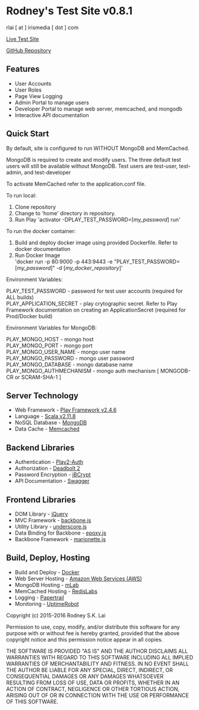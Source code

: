 Rodney's Test Site v0.8.1
=========================

rlai [ at ] irismedia [ dot ] com

[Live Test Site](http://test.rodneylai.com)

[GitHub Repository](https://github.com/rodney-lai)

Features
--------

* User Accounts
* User Roles
* Page View Logging
* Admin Portal to manage users
* Developer Portal to manage web server, memcached, and mongodb
* Interactive API documentation

Quick Start
-----------

By default, site is configured to run WITHOUT MongoDB and MemCached.

MongoDB is required to create and modify users.  The three default test users will still be available without MongoDB.
Test users are test-user, test-admin, and test-developer

To activate MemCached refer to the application.conf file.

To run local:

1. Clone repository
2. Change to 'home' directory in repository.
3. Run Play 'activator -DPLAY_TEST_PASSWORD=[*my_password*] run'

To run the docker container:

1. Build and deploy docker image using provided Dockerfile.  Refer to docker documentation
2. Run Docker Image  
'docker run -p 80:9000 -p 443:9443 -e "PLAY_TEST_PASSWORD=[*my_password*]" -d [*my_docker_repository*]'

Environment Variables:

PLAY_TEST_PASSWORD - password for test user accounts (required for ALL builds)  
PLAY_APPLICATION_SECRET - play crytographic secret.  Refer to Play Framework documentation on creating an ApplicationSecret (required for Prod/Docker build)  

Environment Variables for MongoDB:

PLAY_MONGO_HOST - mongo host  
PLAY_MONGO_PORT - mongo port  
PLAY_MONGO_USER_NAME - mongo user name  
PLAY_MONGO_PASSWORD - mongo user password  
PLAY_MONGO_DATABASE - mongo database name  
PLAY_MONGO_AUTHMECHANISM - mongo auth mechanism [ MONGODB-CR or SCRAM-SHA-1 ]  

Server Technology
-----------------

* Web Framework - [Play Framework v2.4.6](https://playframework.com/)
* Language - [Scala v2.11.8](http://scala-lang.org/)
* NoSQL Database - [MongoDB](https://www.mongodb.org/)
* Data Cache - [Memcached](http://memcached.org/)

Backend Libraries
-----------------

* Authentication - [Play2-Auth](https://github.com/t2v/play2-auth)
* Authorization - [Deadbolt 2](https://github.com/schaloner/deadbolt-2)
* Password Encryption - [jBCrypt](http://www.mindrot.org/projects/jBCrypt/)
* API Documentation - [Swagger](http://swagger.io/)

Frontend Libraries
------------------

* DOM Library - [jQuery](http://jquery.com/)
* MVC Framework - [backbone.js](http://backbonejs.org/)
* Utility Library - [underscore.js](http://underscorejs.org/)
* Data Binding for Backbone - [epoxy.js](http://epoxyjs.org/)
* Backbone Framework - [marionette.js](http://marionettejs.com/)

Build, Deploy, Hosting
----------------------

* Build and Deploy - [Docker](https://www.docker.com/)
* Web Server Hosting - [Amazon Web Services (AWS)](http://aws.amazon.com/)
* MongoDB Hosting - [mLab](https://mlab.com/)
* MemCached Hosting - [RedisLabs](https://redislabs.com/)
* Logging - [Papertrail](https://papertrailapp.com/)
* Monitoring - [UptimeRobot](http://uptimerobot.com/)

Copyright (c) 2015-2016 Rodney S.K. Lai

Permission to use, copy, modify, and/or distribute this software for any purpose with or without fee is hereby granted, provided that the above copyright notice and this permission notice appear in all copies.

THE SOFTWARE IS PROVIDED "AS IS" AND THE AUTHOR DISCLAIMS ALL WARRANTIES WITH REGARD TO THIS SOFTWARE INCLUDING ALL IMPLIED WARRANTIES OF MERCHANTABILITY AND FITNESS. IN NO EVENT SHALL THE AUTHOR BE LIABLE FOR ANY SPECIAL, DIRECT, INDIRECT, OR CONSEQUENTIAL DAMAGES OR ANY DAMAGES WHATSOEVER RESULTING FROM LOSS OF USE, DATA OR PROFITS, WHETHER IN AN ACTION OF CONTRACT, NEGLIGENCE OR OTHER TORTIOUS ACTION, ARISING OUT OF OR IN CONNECTION WITH THE USE OR PERFORMANCE OF THIS SOFTWARE.
